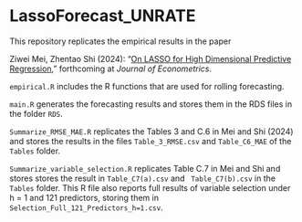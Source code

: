 # LassoForecast_UNRATE

This repository replicates the empirical results in the paper 

Ziwei Mei, Zhentao Shi (2024): “[On LASSO for High Dimensional Predictive Regression](https://arxiv.org/abs/2212.07052),” forthcoming at *Journal of Econometrics*.



`empirical.R` includes the R functions that are used for rolling forecasting. 

`main.R` generates the forecasting results and stores them in the RDS files in the folder `RDS`.

`Summarize_RMSE_MAE.R` replicates the Tables 3 and C.6 in Mei and Shi (2024) and stores the results in the files  `Table_3_RMSE.csv`  and `Table_C6_MAE` of the `Tables` folder. 

`Summarize_variable_selection.R` replicates Table C.7 in Mei and Shi and stores stores the result in  `Table_C7(a).csv`  and ` Table_C7(b).csv` in the `Tables` folder. This R file also reports full results of variable selection under h = 1 and 121 predictors, storing them in `Selection_Full_121_Predictors_h=1.csv`.

